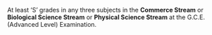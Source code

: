 At least ‘S’ grades in any three subjects in the **Commerce Stream** or **Biological Science Stream** or **Physical Science Stream** at the G.C.E. (Advanced Level) Examination.